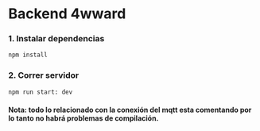 # Backend 4wward


### 1. Instalar dependencias

```bash
npm install
```

### 2. Correr servidor

```bash
npm run start: dev
```

#### Nota: todo lo relacionado con la conexión del mqtt esta comentando por lo tanto no habrá problemas de compilación.
